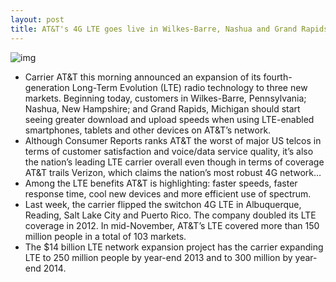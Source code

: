 ```yaml
---
layout: post
title: AT&T's 4G LTE goes live in Wilkes-Barre, Nashua and Grand Rapids
---
```

![img](http://media.idownloadblog.com/wp-content/uploads/2012/11/ATT-building-logo-001.jpg)
* Carrier AT&T this morning announced an expansion of its fourth-generation Long-Term Evolution (LTE) radio technology to three new markets. Beginning today, customers in Wilkes-Barre, Pennsylvania; Nashua, New Hampshire; and Grand Rapids, Michigan should start seeing greater download and upload speeds when using LTE-enabled smartphones, tablets and other devices on AT&T’s network.
* Although Consumer Reports ranks AT&T the worst of major US telcos in terms of customer satisfaction and voice/data service quality, it’s also the nation’s leading LTE carrier overall even though in terms of coverage AT&T trails Verizon, which claims the nation’s most robust 4G network…
* Among the LTE benefits AT&T is highlighting: faster speeds, faster response time, cool new devices and more efficient use of spectrum.
* Last week, the carrier flipped the switchon 4G LTE in Albuquerque, Reading, Salt Lake City and Puerto Rico. The company doubled its LTE coverage in 2012. In mid-November, AT&T’s LTE covered more than 150 million people in a total of 103 markets.
* The $14 billion LTE network expansion project has the carrier expanding LTE to 250 million people by year-end 2013 and to 300 million by year-end 2014.

